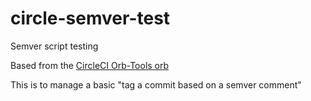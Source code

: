 # circle-semver-test
Semver script testing

Based from the [CircleCI Orb-Tools orb](https://circleci.com/developer/orbs/orb/circleci/orb-tools)

This is to manage a basic "tag a commit based on a semver comment"
